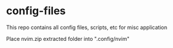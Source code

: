 # config-files
This repo contains all config files, scripts, etc for misc application

Place nvim.zip extracted folder into ".config/nvim"
